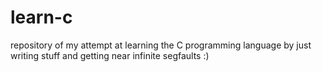 # learn-c

repository of my attempt at learning the C programming language by just writing stuff and getting near infinite segfaults :)
